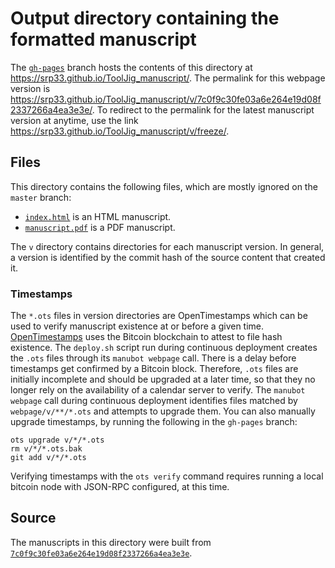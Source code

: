 # Output directory containing the formatted manuscript

The [`gh-pages`](https://github.com/srp33/ToolJig_manuscript/tree/gh-pages) branch hosts the contents of this directory at <https://srp33.github.io/ToolJig_manuscript/>.
The permalink for this webpage version is <https://srp33.github.io/ToolJig_manuscript/v/7c0f9c30fe03a6e264e19d08f2337266a4ea3e3e/>.
To redirect to the permalink for the latest manuscript version at anytime, use the link <https://srp33.github.io/ToolJig_manuscript/v/freeze/>.

## Files

This directory contains the following files, which are mostly ignored on the `master` branch:

+ [`index.html`](index.html) is an HTML manuscript.
+ [`manuscript.pdf`](manuscript.pdf) is a PDF manuscript.

The `v` directory contains directories for each manuscript version.
In general, a version is identified by the commit hash of the source content that created it.

### Timestamps

The `*.ots` files in version directories are OpenTimestamps which can be used to verify manuscript existence at or before a given time.
[OpenTimestamps](https://opentimestamps.org/) uses the Bitcoin blockchain to attest to file hash existence.
The `deploy.sh` script run during continuous deployment creates the `.ots` files through its `manubot webpage` call.
There is a delay before timestamps get confirmed by a Bitcoin block.
Therefore, `.ots` files are initially incomplete and should be upgraded at a later time, so that they no longer rely on the availability of a calendar server to verify.
The `manubot webpage` call during continuous deployment identifies files matched by `webpage/v/**/*.ots` and attempts to upgrade them.
You can also manually upgrade timestamps, by running the following in the `gh-pages` branch:

```shell
ots upgrade v/*/*.ots
rm v/*/*.ots.bak
git add v/*/*.ots
```

Verifying timestamps with the `ots verify` command requires running a local bitcoin node with JSON-RPC configured, at this time.

## Source

The manuscripts in this directory were built from
[`7c0f9c30fe03a6e264e19d08f2337266a4ea3e3e`](https://github.com/srp33/ToolJig_manuscript/commit/7c0f9c30fe03a6e264e19d08f2337266a4ea3e3e).
